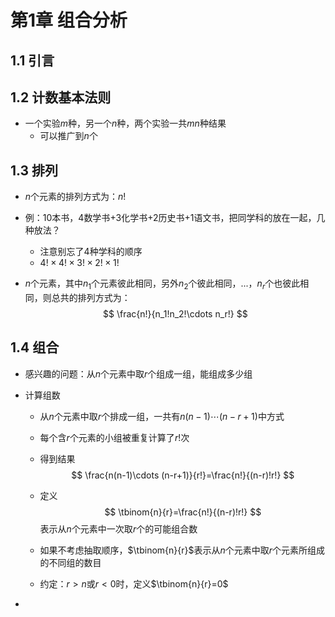 # 第1章 组合分析

## 1.1 引言

## 1.2 计数基本法则

- 一个实验$m$种，另一个$n$种，两个实验一共$mn$种结果
  - 可以推广到$n$​个

## 1.3 排列

- $n$个元素的排列方式为：$n!$
- 例：$10$本书，$4$数学书$+3$化学书$+2$历史书$+1$语文书，把同学科的放在一起，几种放法？
  - 注意别忘了4种学科的顺序
  - $4!\times 4!\times 3!\times 2!\times 1!$

- $n$个元素，其中$n_1$个元素彼此相同，另外$n_2$个彼此相同，...，$n_r$个也彼此相同，则总共的排列方式为：
  $$
  \frac{n!}{n_1!n_2!\cdots n_r!}
  $$

## 1.4 组合

- 感兴趣的问题：从$n$个元素中取$r$个组成一组，能组成多少组

- 计算组数

  - 从$n$个元素中取$r$个排成一组，一共有$n(n-1)\cdots (n-r+1)$中方式

  - 每个含$r$个元素的小组被重复计算了$r!$次

  - 得到结果
    $$
    \frac{n(n-1)\cdots (n-r+1)}{r!}=\frac{n!}{(n-r)!r!}
    $$

  - 定义
    $$
    \tbinom{n}{r}=\frac{n!}{(n-r)!r!}
    $$
    表示从$n$个元素中一次取$r$个的可能组合数

  - 如果不考虑抽取顺序，$\tbinom{n}{r}$表示从$n$个元素中取$r$个元素所组成的不同组的数目

  - 约定：$r>n$或$r<0$时，定义$\tbinom{n}{r}=0$

- 

